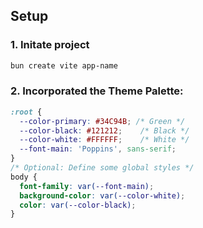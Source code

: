 ## Setup

### 1. Initate project
```sh
bun create vite app-name
```

### 2. Incorporated the Theme Palette:
```css
:root {
  --color-primary: #34C94B; /* Green */
  --color-black: #121212;    /* Black */
  --color-white: #FFFFFF;    /* White */
  --font-main: 'Poppins', sans-serif;
}
/* Optional: Define some global styles */
body {
  font-family: var(--font-main);
  background-color: var(--color-white);
  color: var(--color-black);
}
```